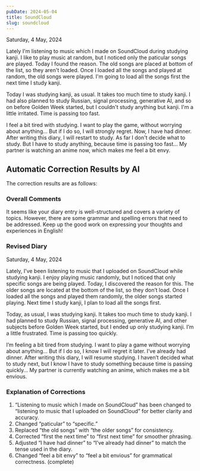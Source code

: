 ```yaml
---
pubDate: 2024-05-04
title: SoundCloud
slug: soundcloud
---
```


Saturday, 4 May, 2024

Lately I'm listening to music which I made on SoundCloud during studying kanji. I like to play music at random, but I noticed only the paticular songs are played. Today I found the reason. The old songs are placed at bottom of the list, so they aren't loaded. Once I loaded all the songs and played at random, the old songs were played. I'm going to load all the songs first the next time I study kanji.

Today I was studying kanji, as usual. It takes too much time to study kanji. I had also planned to study Russian, signal processing, generative AI, and so on before Golden Week started, but I couldn't study anything but kanji. I'm a little irritated. Time is passing too fast.

I feel a bit tired with studying. I want to play the game, without worrying about anything... But if I do so, I will strongly regret. Now, I have had dinner. After writing this diary, I will restart to study. As far I don't decide what to study. But I have to study anything, because time is passing too fast... My partner is watching an anime now, which makes me feel a bit envy.

## Automatic Correction Results by AI
The correction results are as follows:

### Overall Comments
It seems like your diary entry is well-structured and covers a variety of topics. However, there are some grammar and spelling errors that need to be addressed. Keep up the good work on expressing your thoughts and experiences in English!

### Revised Diary
Saturday, 4 May, 2024

Lately, I’ve been listening to music that I uploaded on SoundCloud while studying kanji. I enjoy playing music randomly, but I noticed that only specific songs are being played. Today, I discovered the reason for this. The older songs are located at the bottom of the list, so they don’t load. Once I loaded all the songs and played them randomly, the older songs started playing. Next time I study kanji, I plan to load all the songs first.

Today, as usual, I was studying kanji. It takes too much time to study kanji. I had planned to study Russian, signal processing, generative AI, and other subjects before Golden Week started, but I ended up only studying kanji. I’m a little frustrated. Time is passing too quickly.

I’m feeling a bit tired from studying. I want to play a game without worrying about anything… But if I do so, I know I will regret it later. I’ve already had dinner. After writing this diary, I will resume studying. I haven’t decided what to study next, but I know I have to study something because time is passing quickly… My partner is currently watching an anime, which makes me a bit envious.

### Explanation of Corrections
1. “Listening to music which I made on SoundCloud” has been changed to “listening to music that I uploaded on SoundCloud” for better clarity and accuracy.
2. Changed “paticular” to “specific.”
3. Replaced “the old songs” with “the older songs” for consistency.
4. Corrected “first the next time” to “first next time” for smoother phrasing.
5. Adjusted “I have had dinner” to “I’ve already had dinner” to match the tense used in the diary.
6. Changed “feel a bit envy” to “feel a bit envious” for grammatical correctness. (complete)